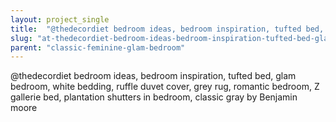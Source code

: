 ```yaml
---
layout: project_single
title:  "@thedecordiet bedroom ideas, bedroom inspiration, tufted bed, glam bedroom, white bedding, ruffle duvet cover, grey rug, romantic bedroom, Z gallerie bed, plantation shutters in bedroom, classic gray by Benjamin moore"
slug: "at-thedecordiet-bedroom-ideas-bedroom-inspiration-tufted-bed-glam-bedroom-white-bedding-ruffle-duvet-cover-grey"
parent: "classic-feminine-glam-bedroom"
---
```

@thedecordiet bedroom ideas, bedroom inspiration, tufted bed, glam bedroom, white bedding, ruffle duvet cover, grey rug, romantic bedroom, Z gallerie bed, plantation shutters in bedroom, classic gray by Benjamin moore